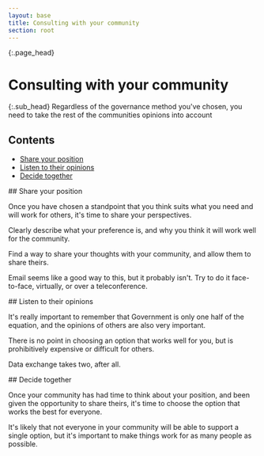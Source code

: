```yaml
---
layout: base
title: Consulting with your community
section: root
---
```

{:.page_head}
# Consulting with your community

{:.sub_head}
Regardless of the governance method you've chosen, you need to take the rest of the communities opinions into account

<nav class="uikit-inpage-nav-links">
  <h2 class="uikit-inpage-nav-links__heading uikit-display-2">Contents</h2>
  <ul class="uikit-link-list">
    <li><a href="#share">Share your position</a></li>
    <li><a href="#listen">Listen to their opinions</a></li>
    <li><a href="#decide">Decide together</a></li>
  </ul>
</nav>



<a name="share" />
## Share your position

Once you have chosen a standpoint that you think suits what you need and will work for others, it's time to share your perspectives.

Clearly describe what your preference is, and why you think it will work well for the community.

Find a way to share your thoughts with your community, and allow them to share theirs.

Email seems like a good way to this, but it probably isn't. Try to do it face-to-face, virtually, or over a teleconference.

<a name="listen" />
## Listen to their opinions

It's really important to remember that Government is only one half of the equation, and the opinions of others are also very important.

There is no point in choosing an option that works well for you, but is prohibitively expensive or difficult for others.

Data exchange takes two, after all.

<a name="decide" />
## Decide together

Once your community has had time to think about your position, and been given the opportunity to share theirs, it's time to choose the option that works the best for everyone.

It's likely that not everyone in your community will be able to support a single option, but it's important to make things work for as many people as possible.
